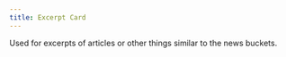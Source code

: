 ```yaml
---
title: Excerpt Card
---
```


Used for excerpts of articles or other things similar to the news buckets.
